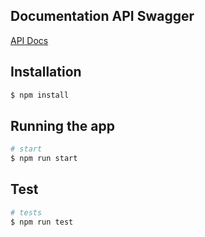

## Documentation API Swagger

[API Docs](https://api-challengedev.herokuapp.com/api/documentation)

## Installation

```bash
$ npm install
```

## Running the app

```bash
# start
$ npm run start

```

## Test

```bash
# tests
$ npm run test

```
